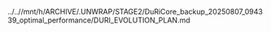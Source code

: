 ../..//mnt/h/ARCHIVE/.UNWRAP/STAGE2/DuRiCore_backup_20250807_094339_optimal_performance/DURI_EVOLUTION_PLAN.md